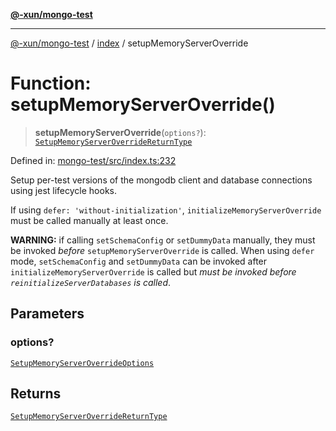 [**@-xun/mongo-test**](../../README.md)

***

[@-xun/mongo-test](../../README.md) / [index](../README.md) / setupMemoryServerOverride

# Function: setupMemoryServerOverride()

> **setupMemoryServerOverride**(`options?`): [`SetupMemoryServerOverrideReturnType`](../type-aliases/SetupMemoryServerOverrideReturnType.md)

Defined in: [mongo-test/src/index.ts:232](https://github.com/Xunnamius/mongo-utils/blob/32f7f4be31d1b2d896b46940a0a2f1886cd751cd/packages/mongo-test/src/index.ts#L232)

Setup per-test versions of the mongodb client and database connections using
jest lifecycle hooks.

If using `defer: 'without-initialization'`, `initializeMemoryServerOverride`
must be called manually at least once.

**WARNING:** if calling `setSchemaConfig` or `setDummyData` manually, they
must be invoked _before_ `setupMemoryServerOverride` is called. When using
`defer` mode, `setSchemaConfig` and `setDummyData` can be invoked after
`initializeMemoryServerOverride` is called but _must be invoked before
`reinitializeServerDatabases` is called_.

## Parameters

### options?

[`SetupMemoryServerOverrideOptions`](../type-aliases/SetupMemoryServerOverrideOptions.md)

## Returns

[`SetupMemoryServerOverrideReturnType`](../type-aliases/SetupMemoryServerOverrideReturnType.md)
